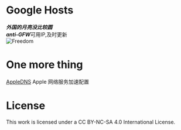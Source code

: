 # Google Hosts

***外国的月亮没比较圆***     
***anti-GFW***可用IP,及时更新  
![Freedom](http://7tszrj.com1.z0.glb.clouddn.com/freedom.jpg)

One more thing
==============
[AppleDNS](https://github.com/gongjianhui/AppleDNS) Apple 网络服务加速配置

License
=======
This work is licensed under a CC BY-NC-SA 4.0 International License.

